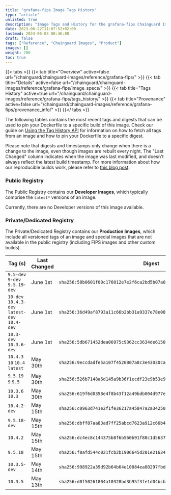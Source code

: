 ```yaml
---
title: "grafana-fips Image Tags History"
type: "article"
unlisted: true
description: "Image Tags and History for the grafana-fips Chainguard Image"
date: 2023-06-22T11:07:52+02:00
lastmod: 2024-06-03 00:46:08
draft: false
tags: ["Reference", "Chainguard Images", "Product"]
images: []
weight: 700
toc: true
---
```


{{< tabs >}}
{{< tab title="Overview" active=false url="/chainguard/chainguard-images/reference/grafana-fips/" >}}
{{< tab title="Details" active=false url="/chainguard/chainguard-images/reference/grafana-fips/image_specs/" >}}
{{< tab title="Tags History" active=true url="/chainguard/chainguard-images/reference/grafana-fips/tags_history/" >}}
{{< tab title="Provenance" active=false url="/chainguard/chainguard-images/reference/grafana-fips/provenance_info/" >}}
{{</ tabs >}}

The following tables contains the most recent tags and digests that can be used to pin your Dockerfile to a specific build of this image. Check our guide on [Using the Tag History API](/chainguard/chainguard-images/using-the-tag-history-api/) for information on how to fetch all tags from an image and how to pin your Dockerfile to a specific digest.

Please note that digests and timestamps only change when there is a change to the image, even though images are rebuilt every night. The "Last Changed" column indicates when the image was last modified, and doesn't always reflect the latest build timestamp. For more information about how our reproducible builds work, please refer to [this blog post](https://www.chainguard.dev/unchained/reproducing-chainguards-reproducible-image-builds).

### Public Registry
The Public Registry contains our **Developer Images**, which typically comprise the `latest*` versions of an image.

Currently, there are no Developer versions of this image available.

### Private/Dedicated Registry
The Private/Dedicated Registry contains our **Production Images**, which include all versioned tags of an image and special images that are not available in the public registry (including FIPS images and other custom builds).

| Tag (s)                                        | Last Changed | Digest                                                                    |
|------------------------------------------------|--------------|---------------------------------------------------------------------------|
|  `9.5-dev` `9-dev` `9.5.19-dev`                | June 1st     | `sha256:58b0601f00c176012e7e2f6ca2bd5b07a06db72676c4a51f0391ea6a0aa09c64` |
|  `10-dev` `10.4.3-dev` `latest-dev` `10.4-dev` | June 1st     | `sha256:36d49af8793a11c66b2bb31a9337e78e0845f9d4a79c38589d1b1fc30355def7` |
|  `10.3-dev` `10.3.6-dev`                       | June 1st     | `sha256:5db671452dea06975c9362cc3634de6150968f601421fa91142ac38c42fa537c` |
|  `10.4.3` `10` `10.4` `latest`                 | May 30th     | `sha256:9eccdadfe5a107f4520807a8c3e43030caa96b4d90bb4980103f85d4308568aa` |
|  `9.5.19` `9` `9.5`                            | May 30th     | `sha256:526b7148a6d145a9b36f1ecdf23e9b53e941a6f427bd40f1493bf57399b92026` |
|  `10.3.6` `10.3`                               | May 30th     | `sha256:619f6d0358e4f8b43f12a49bdb004d977e8f3c4fad6e20f8b0abd3deed5293e2` |
|  `10.4.2-dev`                                  | May 15th     | `sha256:c0963d741e2f1fe36217a45847a2a342502103575c291dbc0724a2514c2967dc` |
|  `9.5.18-dev`                                  | May 15th     | `sha256:dbff87aa83ad7ff25abcd7623a912c66b47db56468e3a374f8aaaeeef74f89e6` |
|  `10.4.2`                                      | May 15th     | `sha256:dc4ec8c144375b8f6b560b91f88c1d5637d810b58f7d41df07db91747e901191` |
|  `9.5.18`                                      | May 15th     | `sha256:f0afd544c021fcb2b1906645d201e21634ebaf6f23f5bee132f9e97faa12d429` |
|  `10.3.5-dev`                                  | May 14th     | `sha256:998922a39d92b64b64e10084ea80297fbd3975aa094f6c5138b397bd687c8ee9` |
|  `10.3.5`                                      | May 13th     | `sha256:d0f50261804a10328bd3b95f3fe1d04bcba1e76b3ca4bbe29f76362b4b187681` |

